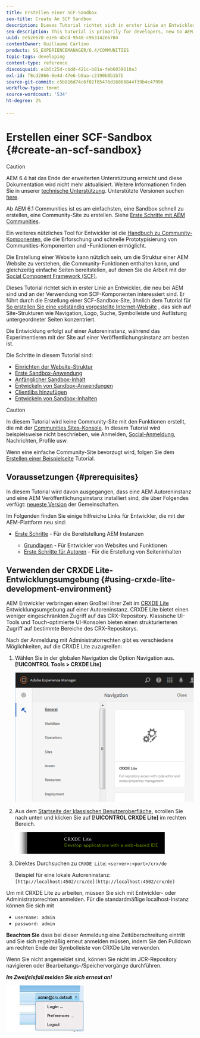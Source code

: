 ```yaml
---
title: Erstellen einer SCF-Sandbox
seo-title: Create An SCF Sandbox
description: Dieses Tutorial richtet sich in erster Linie an Entwickler, die neu bei AEM sind und an der Verwendung von SCF-Komponenten interessiert sind.  Er führt durch die Erstellung einer SCF-Sandbox-Site.
seo-description: This tutorial is primarily for developers, new to AEM, who are interested in using SCF components.  It walks through the creation of An SCF Sandbox site
uuid: ee52e670-e1e6-4bcd-9548-c963142e6704
contentOwner: Guillaume Carlino
products: SG_EXPERIENCEMANAGER/6.4/COMMUNITIES
topic-tags: developing
content-type: reference
discoiquuid: e1b5c25d-cbdd-421c-b81a-feb6039610a3
exl-id: f8cd2866-6e4d-47e6-b9aa-c2190b0b1b7b
source-git-commit: c5b816d74c6f02f85476d16868844f39b4c47996
workflow-type: tm+mt
source-wordcount: '534'
ht-degree: 2%

---
```


# Erstellen einer SCF-Sandbox {#create-an-scf-sandbox}

>[!CAUTION]
>
>AEM 6.4 hat das Ende der erweiterten Unterstützung erreicht und diese Dokumentation wird nicht mehr aktualisiert. Weitere Informationen finden Sie in unserer [technische Unterstützung](https://helpx.adobe.com/de/support/programs/eol-matrix.html). Unterstützte Versionen suchen [here](https://experienceleague.adobe.com/docs/?lang=de).


Ab AEM 6.1 Communities ist es am einfachsten, eine Sandbox schnell zu erstellen, eine Community-Site zu erstellen. Siehe [Erste Schritte mit AEM Communities](getting-started.md).

Ein weiteres nützliches Tool für Entwickler ist die [Handbuch zu Community-Komponenten](components-guide.md), die die Erforschung und schnelle Prototypisierung von Communities-Komponenten und -Funktionen ermöglicht.

Die Erstellung einer Website kann nützlich sein, um die Struktur einer AEM Website zu verstehen, die Community-Funktionen enthalten kann, und gleichzeitig einfache Seiten bereitstellen, auf denen Sie die Arbeit mit der [Social Component Framework (SCF)](scf.md).

Dieses Tutorial richtet sich in erster Linie an Entwickler, die neu bei AEM sind und an der Verwendung von SCF-Komponenten interessiert sind. Er führt durch die Erstellung einer SCF-Sandbox-Site, ähnlich dem Tutorial für [So erstellen Sie eine vollständig vorgestellte Internet-Website](../../help/sites-developing/website.md) , das sich auf Site-Strukturen wie Navigation, Logo, Suche, Symbolleiste und Auflistung untergeordneter Seiten konzentriert.

Die Entwicklung erfolgt auf einer Autoreninstanz, während das Experimentieren mit der Site auf einer Veröffentlichungsinstanz am besten ist.

Die Schritte in diesem Tutorial sind:

* [Einrichten der Website-Struktur](setup-website.md)
* [Erste Sandbox-Anwendung](initial-app.md)
* [Anfänglicher Sandbox-Inhalt](initial-content.md)
* [Entwickeln von Sandbox-Anwendungen](develop-app.md)
* [Clientlibs hinzufügen](add-clientlibs.md)
* [Entwickeln von Sandbox-Inhalten](develop-content.md)

>[!CAUTION]
>
>In diesem Tutorial wird keine Community-Site mit den Funktionen erstellt, die mit der [Communities Sites-Konsole](sites-console.md). In diesem Tutorial wird beispielsweise nicht beschrieben, wie Anmelden, [Social-Anmeldung](social-login.md), Nachrichten, Profile usw.
>
>Wenn eine einfache Community-Site bevorzugt wird, folgen Sie dem [Erstellen einer Beispielseite](create-sample-page.md) Tutorial.

## Voraussetzungen {#prerequisites}

In diesem Tutorial wird davon ausgegangen, dass eine AEM Autoreninstanz und eine AEM Veröffentlichungsinstanz installiert sind, die über Folgendes verfügt: [neueste Version](deploy-communities.md#latest-releases) der Gemeinschaften.

Im Folgenden finden Sie einige hilfreiche Links für Entwickler, die mit der AEM-Plattform neu sind:

* [Erste Schritte](../../help/sites-deploying/deploy.md#getting-started) - Für die Bereitstellung AEM Instanzen

   * [Grundlagen](../../help/sites-developing/the-basics.md) - Für Entwickler von Websites und Funktionen
   * [Erste Schritte für Autoren](../../help/sites-authoring/first-steps.md) - Für die Erstellung von Seiteninhalten

## Verwenden der CRXDE Lite-Entwicklungsumgebung {#using-crxde-lite-development-environment}

AEM Entwickler verbringen einen Großteil ihrer Zeit im [CRXDE Lite](../../help/sites-developing/developing-with-crxde-lite.md) Entwicklungsumgebung auf einer Autoreninstanz. CRXDE Lite bietet einen weniger eingeschränkten Zugriff auf das CRX-Repository. Klassische UI-Tools und Touch-optimierte UI-Konsolen bieten einen strukturierteren Zugriff auf bestimmte Bereiche des CRX-Repositorys.

Nach der Anmeldung mit Administratorrechten gibt es verschiedene Möglichkeiten, auf die CRXDE Lite zuzugreifen:

1. Wählen Sie in der globalen Navigation die Option Navigation aus. **[!UICONTROL Tools > CRXDE Lite]**.

   ![chlimage_1-350](assets/chlimage_1-350.png)

2. Aus dem [Startseite der klassischen Benutzeroberfläche](http://localhost:4502/welcome.html), scrollen Sie nach unten und klicken Sie auf **[!UICONTROL CRXDE Lite]** im rechten Bereich.

   ![chlimage_1-351](assets/chlimage_1-351.png)

3. Direktes Durchsuchen zu `CRXDE Lite`: `<server>:<port>/crx/de`

   Beispiel für eine lokale Autoreninstanz: ` [http://localhost:4502/crx/de](http://localhost:4502/crx/de)`

Um mit CRXDE Lite zu arbeiten, müssen Sie sich mit Entwickler- oder Administratorrechten anmelden. Für die standardmäßige localhost-Instanz können Sie sich mit

* `username: admin`
* `password: admin`


**Beachten Sie** dass bei dieser Anmeldung eine Zeitüberschreitung eintritt und Sie sich regelmäßig erneut anmelden müssen, indem Sie den Pulldown am rechten Ende der Symbolleiste von CRXDe Lite verwenden.

Wenn Sie nicht angemeldet sind, können Sie nicht im JCR-Repository navigieren oder Bearbeitungs-/Speichervorgänge durchführen.

***Im Zweifelsfall melden Sie sich erneut an!***

![chlimage_1-352](assets/chlimage_1-352.png)
